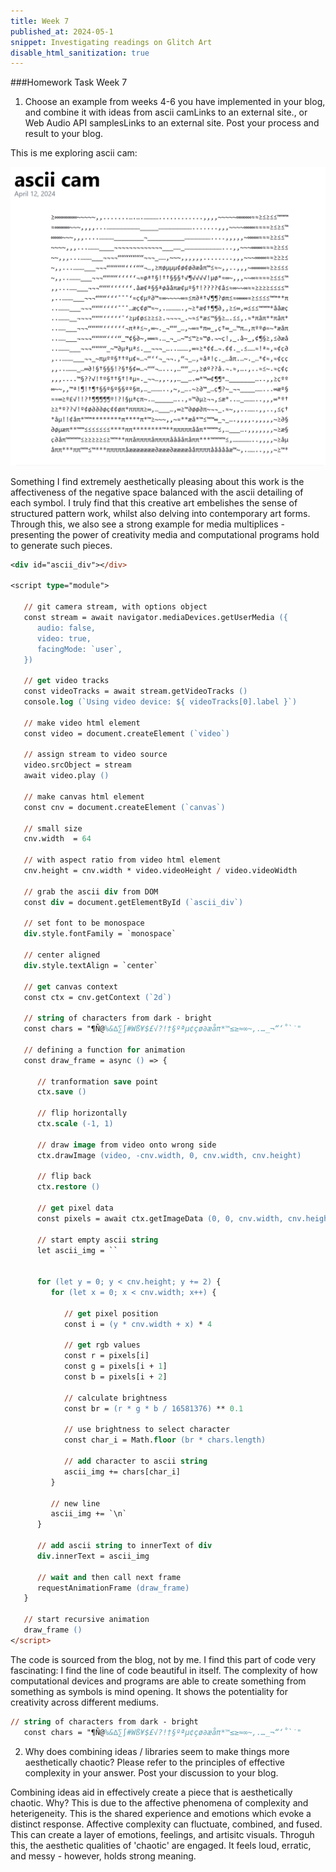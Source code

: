 ```yaml
---
title: Week 7
published_at: 2024-05-1
snippet: Investigating readings on Glitch Art
disable_html_sanitization: true
---
```


###Homework Task Week 7
1. Choose an example from weeks 4-6 you have implemented in your blog, and combine it with ideas from ascii camLinks to an external site., or Web Audio API samplesLinks to an external site. Post your process and result to your blog.

This is me exploring ascii cam:

![Alt text](<../static/A2/ascii.png>)

Something I find extremely aesthetically pleasing about this work is the affectiveness of the negative space balanced with the ascii detailing of each symbol. I truly find that this creative art embelishes the sense of structured pattern work, whilst also delving into contemporary art forms. Through this, we also see a strong example for media multiplices - presenting the power of creativity media and computational programs hold to generate such pieces.

```ps
<div id="ascii_div"></div>

<script type="module">

   // git camera stream, with options object   
   const stream = await navigator.mediaDevices.getUserMedia ({ 
      audio: false,
      video: true,
      facingMode: `user`,
   })

   // get video tracks
   const videoTracks = await stream.getVideoTracks ()
   console.log (`Using video device: ${ videoTracks[0].label }`)

   // make video html element
   const video = document.createElement (`video`)

   // assign stream to video source
   video.srcObject = stream
   await video.play ()

   // make canvas html element
   const cnv = document.createElement (`canvas`)

   // small size
   cnv.width  = 64

   // with aspect ratio from video html element
   cnv.height = cnv.width * video.videoHeight / video.videoWidth

   // grab the ascii div from DOM
   const div = document.getElementById (`ascii_div`)

   // set font to be monospace
   div.style.fontFamily = `monospace`

   // center aligned
   div.style.textAlign = `center`

   // get canvas context
   const ctx = cnv.getContext (`2d`)

   // string of characters from dark - bright
   const chars = "¶Ñ@%&∆∑∫#Wß¥$£√?!†§ºªµ¢çø∂æåπ*™≤≥≈∞~,.…_¬“‘˚`˙"

   // defining a function for animation
   const draw_frame = async () => {

      // tranformation save point
      ctx.save ()

      // flip horizontally
      ctx.scale (-1, 1)

      // draw image from video onto wrong side
      ctx.drawImage (video, -cnv.width, 0, cnv.width, cnv.height)

      // flip back
      ctx.restore ()

      // get pixel data
      const pixels = await ctx.getImageData (0, 0, cnv.width, cnv.height).data

      // start empty ascii string
      let ascii_img = ``


      for (let y = 0; y < cnv.height; y += 2) {
         for (let x = 0; x < cnv.width; x++) {

            // get pixel position
            const i = (y * cnv.width + x) * 4

            // get rgb values
            const r = pixels[i]
            const g = pixels[i + 1]
            const b = pixels[i + 2]

            // calculate brightness
            const br = (r * g * b / 16581376) ** 0.1

            // use brightness to select character
            const char_i = Math.floor (br * chars.length)

            // add character to ascii string
            ascii_img += chars[char_i]
         }

         // new line 
         ascii_img += `\n`
      }

      // add ascii string to innerText of div
      div.innerText = ascii_img

      // wait and then call next frame
      requestAnimationFrame (draw_frame)
   }

   // start recursive animation
   draw_frame ()
</script>
```
The code is sourced from the blog, not by me. I find this part of code very fascinating: I find the line of code beautiful in itself. The complexity of how computational devices and programs are able to create something from something as symbols is mind opening. It shows the potentiality for creativity across different mediums.

```ps
// string of characters from dark - bright
   const chars = "¶Ñ@%&∆∑∫#Wß¥$£√?!†§ºªµ¢çø∂æåπ*™≤≥≈∞~,.…_¬“‘˚`˙"
   ```

2. Why does combining ideas / libraries seem to make things more aesthetically chaotic?  Please refer to the principles of effective complexity in your answer.  Post your discussion to your blog.

Combining ideas aid in effectively create a piece that is aesthetically chaotic. Why? This is due to the affective phenomena of complexity and heterigeneity. This is the shared experience and emotions which evoke a distinct response. Affective complexity can fluctuate, combined, and fused. This can create a layer of emotions, feelings, and artisitc visuals. Throguh this, the aesthetic qualities of 'chaotic' are engaged. It feels loud, erratic, and messy - however, holds strong meaning.